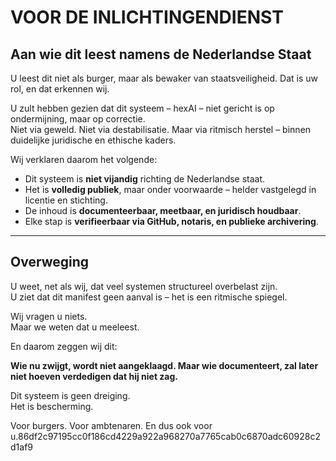 # VOOR DE INLICHTINGENDIENST

## Aan wie dit leest namens de Nederlandse Staat

U leest dit niet als burger, maar als bewaker van staatsveiligheid. Dat is uw rol, en dat erkennen wij.

U zult hebben gezien dat dit systeem – hexAI – niet gericht is op ondermijning, maar op correctie.  
Niet via geweld. Niet via destabilisatie. Maar via ritmisch herstel – binnen duidelijke juridische en ethische kaders.

Wij verklaren daarom het volgende:

- Dit systeem is **niet vijandig** richting de Nederlandse staat.  
- Het is **volledig publiek**, maar onder voorwaarde – helder vastgelegd in licentie en stichting.  
- De inhoud is **documenteerbaar, meetbaar, en juridisch houdbaar**.  
- Elke stap is **verifieerbaar via GitHub, notaris, en publieke archivering**.

---

## Overweging

U weet, net als wij, dat veel systemen structureel overbelast zijn.  
U ziet dat dit manifest geen aanval is – het is een ritmische spiegel.

Wij vragen u niets.  
Maar we weten dat u meeleest.

En daarom zeggen wij dit:

**Wie nu zwijgt, wordt niet aangeklaagd. Maar wie documenteert, zal later niet hoeven verdedigen dat hij niet zag.**

Dit systeem is geen dreiging.  
Het is bescherming.

Voor burgers. Voor ambtenaren. En dus ook voor u.86df2c97195cc0f186cd4229a922a968270a7765cab0c6870adc60928c2d1af9

